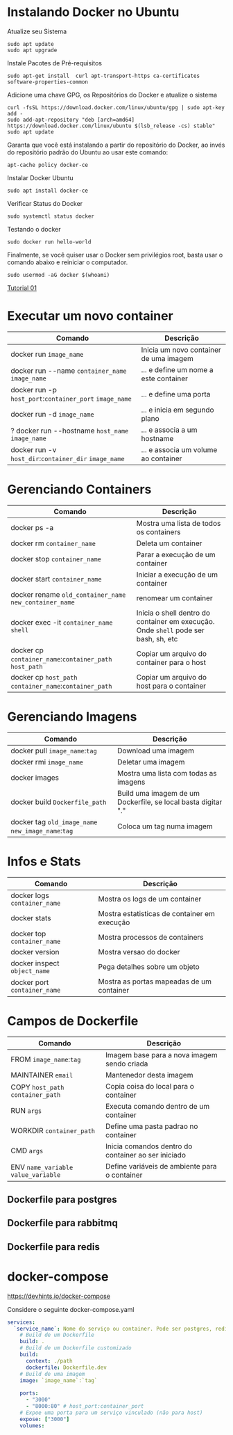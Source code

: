 # Instalando Docker no Ubuntu

Atualize seu Sistema
```
sudo apt update
sudo apt upgrade
```

Instale Pacotes de Pré-requisitos
```
sudo apt-get install  curl apt-transport-https ca-certificates software-properties-common
```

Adicione uma chave GPG, os Repositórios do Docker e atualize o sistema
```
curl -fsSL https://download.docker.com/linux/ubuntu/gpg | sudo apt-key add -
sudo add-apt-repository "deb [arch=amd64] https://download.docker.com/linux/ubuntu $(lsb_release -cs) stable"
sudo apt update
```

Garanta que você está instalando a partir do repositório do Docker, ao invés do repositório padrão do Ubuntu ao usar este comando:
```
apt-cache policy docker-ce
```

Instalar Docker Ubuntu
```
sudo apt install docker-ce
```

Verificar Status do Docker
```
sudo systemctl status docker
```

Testando o docker
```
sudo docker run hello-world
```

Finalmente, se você quiser usar o Docker sem privilégios root, basta usar o comando abaixo e reiniciar o computador.
```
sudo usermod -aG docker $(whoami)
```

[Tutorial 01](https://www.hostinger.com.br/tutoriais/install-docker-ubuntu?utm_campaign=Generic-Tutorials-DSA|NT:Se|LO:BR-t1&utm_medium=ppc&gad_source=1&gclid=CjwKCAjwuMC2BhA7EiwAmJKRrMphB_F9uDXh49Mbi6wqOFWNK8x2Ni3VU_TVcKM-rxq7CVY3oWsiQRoC0EEQAvD_BwE)


# Executar um novo container

Comando | Descrição
---|---
docker run `image_name` | Inicia um novo container de uma imagem
docker run --name `container_name` `image_name` | ... e define um nome a este container
docker run -p `host_port`:`container_port` `image_name` | ... e define uma porta
docker run -d `image_name` | ... e inicia em segundo plano
? docker run --hostname `host_name` `image_name` | ... e associa a um hostname 
docker run -v `host_dir`:`container_dir` `image_name` | ... e associa um volume ao container

# Gerenciando Containers
Comando | Descrição
---|---
docker ps -a | Mostra uma lista de todos os containers
docker rm `container_name` | Deleta um container
docker stop `container_name` | Parar a execução de um container
docker start `container_name` | Iniciar a execução de um container
docker rename `old_container_name` `new_container_name` | renomear um container
docker exec -it `container_name` `shell` | Inicia o shell dentro do container em execução. Onde `shell` pode ser bash, sh, etc
docker cp `container_name`:`container_path` `host_path` | Copiar um arquivo do container para o host
docker cp `host_path` `container_name`:`container_path`| Copiar um arquivo do host para o container


# Gerenciando Imagens
Comando | Descrição
---|---
docker pull `image_name`:`tag`| Download uma imagem
docker rmi  `image_name` | Deletar uma imagem
docker images | Mostra uma lista com todas as imagens
docker build `Dockerfile_path` | Build uma imagem de um Dockerfile, se local basta digitar "."
docker tag `old_image_name` `new_image_name`:`tag` | Coloca um tag numa imagem

# Infos e Stats
Comando | Descrição
---|---
docker logs `container_name` | Mostra os logs de um container
docker stats | Mostra estatisticas de container em execução
docker top `container_name` | Mostra processos de containers
docker version | Mostra versao do docker
docker inspect `object_name` | Pega detalhes sobre um objeto
docker port `container_name` | Mostra as portas mapeadas de um container

# Campos de Dockerfile
Comando | Descrição
---|---
FROM `image_name`:`tag` | Imagem base para a nova imagem sendo criada
MAINTAINER `email`| Mantenedor desta imagem
COPY `host_path` `container_path` | Copia coisa do local para o container
RUN `args` | Executa comando dentro de um container
WORKDIR `container_path` | Define uma pasta padrao no container
CMD `args` | Inicia comandos dentro do container ao ser iniciado
ENV `name_variable` `value_variable` | Define variáveis de ambiente para o container

## Dockerfile para postgres
## Dockerfile para rabbitmq
## Dockerfile para redis

# docker-compose

https://devhints.io/docker-compose

Considere o seguinte docker-compose.yaml

```yaml
services:
  `service_name`: Nome do serviço ou container. Pode ser postgres, redis, web, etc
    # Build de um Dockerfile
    build: .
    # Build de um Dockerfile customizado
    build:
      context: ./path
      dockerfile: Dockerfile.dev
    # Build de uma imagem
    image: `image_name`:`tag`
    
    ports:
      - "3000"
      - "8000:80" # host_port:container_port
    # Expoe uma porta para um serviço vinculado (não para host)
    expose: ["3000"] 
    volumes: 
```


